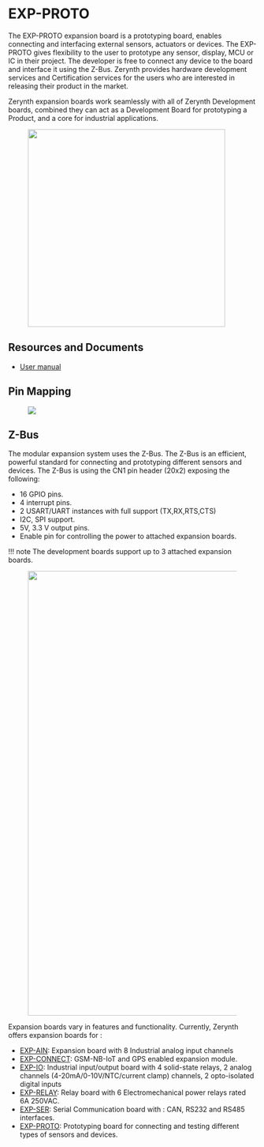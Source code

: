 # **EXP-PROTO**

The EXP-PROTO expansion board is a prototyping board, enables connecting and interfacing external sensors, actuators or devices.
The EXP-PROTO gives flexibility to the user to prototype any sensor, display, MCU or IC in their project. The developer is free to connect any device to the board and interface it using the Z-Bus.
Zerynth provides hardware development services and Certification services for the users who are interested in releasing their product in the market.

Zerynth expansion boards work seamlessly with all of Zerynth Development boards, combined they can act as a Development Board for prototyping a Product, and a core for industrial applications.

<figure>
  <a data-fancybox="gallery" href="../img/EXP-PROTO-front.png">
  <img src="../img/EXP-PROTO-front.png"width="400"/>
  </a>
</figure>

## **Resources and Documents**

-   [User manual](https://www.zerynth.com/download/20125/)

## **Pin Mapping**



<figure>
  <a data-fancybox="gallery" href="../img/EXP-PROTO_pin.jpg">
  <img src="../img/EXP-PROTO_pin.jpg" />
  </a>
</figure>


## **Z-Bus**

The modular expansion system uses the Z-Bus. The Z-Bus is an efficient, powerful standard for connecting and prototyping different sensors and devices.
The Z-Bus is using the CN1 pin header (20x2) exposing the following:

* 16 GPIO pins.
* 4 interrupt pins.
* 2 USART/UART instances with full support (TX,RX,RTS,CTS)
* I2C, SPI support.
* 5V, 3.3 V output pins.
* Enable pin for controlling the power to attached expansion boards.

!!! note 
    The development boards support up to 3 attached expansion boards.


<figure>
  <a data-fancybox="gallery" href="../img/Boards.jpg">
  <img src="../img/Boards.jpg"width="900"/>
  </a>
</figure>

Expansion boards vary in features and functionality. Currently, Zerynth offers expansion boards for :

-   [EXP-AIN](EXP-AIN.md): Expansion board with 8 Industrial analog input channels
-   [EXP-CONNECT](EXP-CON.md): GSM-NB-IoT and GPS enabled expansion module.
-   [EXP-IO](EXP-IO.md): Industrial input/output board with 4 solid-state relays, 2 analog channels (4-20mA/0-10V/NTC/current clamp) channels, 2 opto-isolated digital inputs
-   [EXP-RELAY](EXP-RELAY.md): Relay board with 6 Electromechanical power relays rated 6A 250VAC.
-   [EXP-SER](EXP-SER.md): Serial Communication board with : CAN, RS232 and RS485  interfaces.
-   [EXP-PROTO](EXP-PROTO.md): Prototyping board for connecting and testing different types of sensors and devices.
